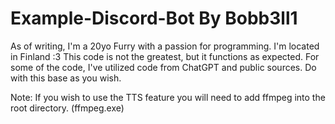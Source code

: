 # Example-Discord-Bot By Bobb3ll1
As of writing, I'm a 20yo Furry with a passion for programming. 
I'm located in Finland :3
This code is not the greatest, but it functions as expected. For some of the code, I've utilized code from ChatGPT and public sources. Do with this base as you wish.


Note: If you wish to use the TTS feature you will need to add ffmpeg into the root directory. (ffmpeg.exe)
